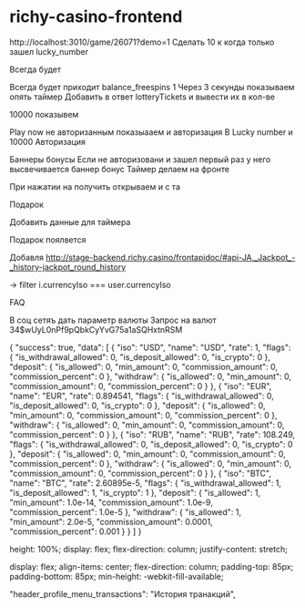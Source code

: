 # richy-casino-frontend

http://localhost:3010/game/26071?demo=1
Сделать 10 к когда только зашел
lucky_number

Всегда будет

Всегда будет приходит balance_freespins 1
Через 3 секунды показываем опять таймер
Добавить в ответ lotteryTickets и вывести их в кол-ве

10000 показывем

Play now не авторизанным показыааем и авторизация
В Lucky number и 10000
Авторизация


Баннеры бонусы
Если не авторизовани и зашел первый раз у него высвечивается баннер бонус
Таймер делаем на фронте

При нажатии на получить открываем и с та

Подарок

Добавить данные для таймера

Подарок поялвется


Добавля
http://stage-backend.richy.casino/frontapidoc/#api-JA._Jackpot_-_history-jackpot_round_history

-> filter i.currencyIso === user.currencyIso


FAQ


В соц сетяъ дать параметр валюты
 Запрос на валют
34$wUyL0nPf9pQbkCyYvG75a1aSQHxtnRSM


{
"success": true,
"data": [
{
"iso": "USD",
"name": "USD",
"rate": 1,
"flags": {
"is_withdrawal_allowed": 0,
"is_deposit_allowed": 0,
"is_crypto": 0
},
"deposit": {
"is_allowed": 0,
"min_amount": 0,
"commission_amount": 0,
"commission_percent": 0
},
"withdraw": {
"is_allowed": 0,
"min_amount": 0,
"commission_amount": 0,
"commission_percent": 0
}
},
{
"iso": "EUR",
"name": "EUR",
"rate": 0.894541,
"flags": {
"is_withdrawal_allowed": 0,
"is_deposit_allowed": 0,
"is_crypto": 0
},
"deposit": {
"is_allowed": 0,
"min_amount": 0,
"commission_amount": 0,
"commission_percent": 0
},
"withdraw": {
"is_allowed": 0,
"min_amount": 0,
"commission_amount": 0,
"commission_percent": 0
}
},
{
"iso": "RUB",
"name": "RUB",
"rate": 108.249,
"flags": {
"is_withdrawal_allowed": 0,
"is_deposit_allowed": 0,
"is_crypto": 0
},
"deposit": {
"is_allowed": 0,
"min_amount": 0,
"commission_amount": 0,
"commission_percent": 0
},
"withdraw": {
"is_allowed": 0,
"min_amount": 0,
"commission_amount": 0,
"commission_percent": 0
}
},
{
"iso": "BTC",
"name": "BTC",
"rate": 2.60895e-5,
"flags": {
"is_withdrawal_allowed": 1,
"is_deposit_allowed": 1,
"is_crypto": 1
},
"deposit": {
"is_allowed": 1,
"min_amount": 1.0e-14,
"commission_amount": 1.0e-9,
"commission_percent": 1.0e-5
},
"withdraw": {
"is_allowed": 1,
"min_amount": 2.0e-5,
"commission_amount": 0.0001,
"commission_percent": 0.001
}
}
]
}


height: 100%;
display: flex;
flex-direction: column;
justify-content: stretch;

display: flex;
align-items: center;
flex-direction: column;
padding-top: 85px;
padding-bottom: 85px;
min-height: -webkit-fill-available;

"header_profile_menu_transactions": "История транакций",
